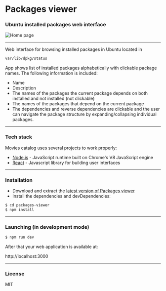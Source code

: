 # Packages viewer

### Ubuntu installed packages web interface

![Home page](https://i.imgur.com/NyTvgRt.png)

---

Web interface for browsing installed packages in Ubuntu located in
```sh
var/lib/dpkg/status
```

App shows list of installed packages alphabetically with clickable package names.
The following information is included:
 * Name
 * Description
 * The names of the packages the current package depends on both installed and not installed (not clickable)
 * The names of the packages that depend on the current package
 * The dependencies and reverse dependencies are clickable and the user can navigate the package structure by expanding/collapsing individual packages.

---

### Tech stack
Movies catalog uses several projects to work properly:

* [Node.js] - JavaScript runtime built on Chrome's V8 JavaScript engine
* [React] - Javascript library for building user interfaces

---

### Installation

* Download and extract the [latest version of Packages viewer](https://github.com/paratagas/packages-viewer)
* Install the dependencies and devDependencies:
```sh
$ cd packages-viewer
$ npm install
```

---

### Launching (in development mode)
```sh
$ npm run dev
```

After that your web application is available at:

http://localhost:3000

---

### License

MIT

 [Node.js]: <https://nodejs.org/>
 [React]: <https://facebook.github.io/react>
